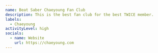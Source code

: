 ```yaml
---
name: Beat Saber Chaeyoung Fan Club
description: This is the best fan club for the best TWICE member.
labels:
  - Chaeyoung
activityLevel: high
socials:
  - name: Website
    url: https://chaeyoung.com
---
```

